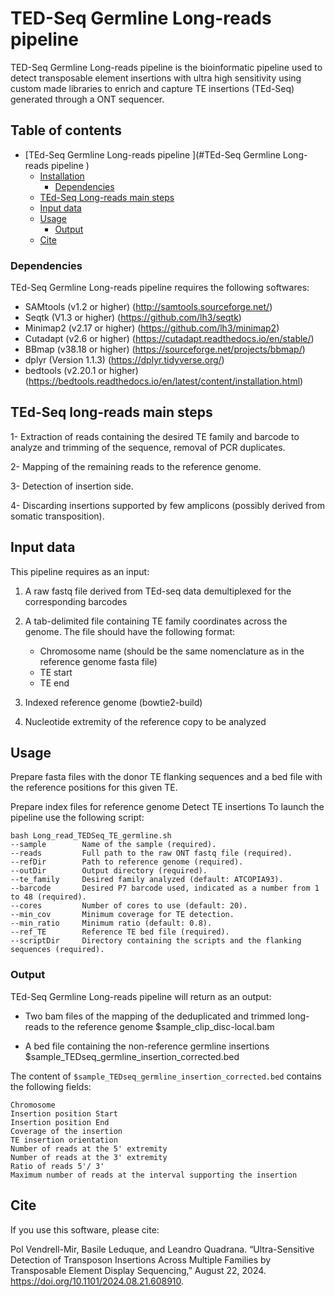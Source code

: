 # TED-Seq Germline Long-reads pipeline 

TED-Seq Germline Long-reads pipeline is the bioinformatic pipeline used to detect transposable element insertions with ultra high sensitivity using custom made libraries to enrich and capture TE insertions (TEd-Seq) generated through a ONT sequencer.

## Table of contents
- [TEd-Seq Germline Long-reads pipeline ](#TEd-Seq Germline Long-reads pipeline )
  * [Installation](#installation)
    + [Dependencies](#dependencies)
  * [TEd-Seq Long-reads main steps](#TEd-Seq-long-reads-main-steps)
  * [Input data](#input-data)
  * [Usage](#usage)
	+ [Output](#output)
  * [Cite](#cite)

### Dependencies

TEd-Seq Germline Long-reads pipeline requires the following softwares:

* SAMtools (v1.2 or higher) (http://samtools.sourceforge.net/)
* Seqtk (V1.3 or higher) (https://github.com/lh3/seqtk)
* Minimap2 (v2.17 or higher) (https://github.com/lh3/minimap2)
* Cutadapt (v2.6 or higher) (https://cutadapt.readthedocs.io/en/stable/)
* BBmap (v38.18 or higher) (https://sourceforge.net/projects/bbmap/)
* dplyr (Version 1.1.3) (https://dplyr.tidyverse.org/)
* bedtools (v2.20.1 or higher) (https://bedtools.readthedocs.io/en/latest/content/installation.html)


## TEd-Seq long-reads main steps


1- Extraction of reads containing the desired TE family and barcode to analyze and trimming of the sequence, removal of PCR duplicates.

2- Mapping of the remaining reads to the reference genome.

3- Detection of insertion side.

4- Discarding insertions supported by few amplicons (possibly derived from somatic transposition).


## Input data

This pipeline requires as an input:

1. A raw fastq file derived from TEd-seq data demultiplexed for the corresponding barcodes
2. A tab-delimited file containing TE family coordinates across the genome. The file should have the following format: 

	- Chromosome name (should be the same nomenclature as in the reference genome fasta file)
	- TE start
	- TE end
3. Indexed reference genome (bowtie2-build)
4. Nucleotide extremity of the reference copy to be analyzed

## Usage
Prepare fasta files with the donor TE flanking sequences and a bed file with the reference positions for this given TE.

Prepare index files for reference genome
Detect TE insertions
To launch the pipeline use the following script:

```
bash Long_read_TEDSeq_TE_germline.sh 
--sample        Name of the sample (required).
--reads         Full path to the raw ONT fastq file (required).
--refDir        Path to reference genome (required).
--outDir        Output directory (required).
--te_family     Desired family analyzed (default: ATCOPIA93).
--barcode       Desired P7 barcode used, indicated as a number from 1 to 48 (required).
--cores         Number of cores to use (default: 20).
--min_cov       Minimum coverage for TE detection.
--min_ratio     Minimum ratio (default: 0.8).
--ref_TE        Reference TE bed file (required).
--scriptDir     Directory containing the scripts and the flanking sequences (required).

```

### Output

TEd-Seq Germline Long-reads pipeline will return as an output:

* Two bam files of the mapping of the deduplicated and trimmed long-reads to the reference genome
  $sample_clip_disc-local.bam
 
* A bed file containing the non-reference germline insertions
  $sample_TEDseq_germline_insertion_corrected.bed


The content of `$sample_TEDseq_germline_insertion_corrected.bed` contains the following fields:

```
Chromosome
Insertion position Start
Insertion position End
Coverage of the insertion
TE insertion orientation
Number of reads at the 5' extremity
Number of reads at the 3' extremity
Ratio of reads 5'/ 3'
Maximum number of reads at the interval supporting the insertion

```

## Cite

If you use this software, please cite:

Pol Vendrell-Mir, Basile Leduque, and Leandro Quadrana. “Ultra-Sensitive Detection of Transposon Insertions Across Multiple Families by Transposable Element Display Sequencing,” August 22, 2024. https://doi.org/10.1101/2024.08.21.608910.
